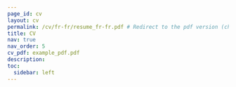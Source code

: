```yaml
---
page_id: cv
layout: cv
permalink: /cv/fr-fr/resume_fr-fr.pdf # Redirect to the pdf version (check cv repo)
title: CV
nav: true
nav_order: 5
cv_pdf: example_pdf.pdf
description:
toc:
  sidebar: left
---
```

